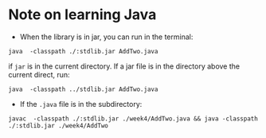 # Note on learning Java

- When the library is in jar, you can run in the terminal:
```
java  -classpath ./:stdlib.jar AddTwo.java
```
if `jar` is in the current directory. If a jar file is in the directory above the current direct, run:
```
java  -classpath ../stdlib.jar AddTwo.java
```

- If the `.java` file is in the subdirectory:
```
javac  -classpath ./:stdlib.jar ./week4/AddTwo.java && java -classpath ./:stdlib.jar ./week4/AddTwo
```
